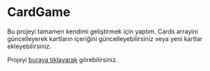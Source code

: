 # CardGame
Bu projeyi tamamen kendimi geliştirmek için yaptım. Cards arrayini güncelleyerek kartların içeriğini güncelleyebilirsiniz veya yeni kartlar ekleyebilirsiniz. 


Projeyi <a href="https://card-game-lac-gamma.vercel.app/" target="_blank">buraya tıklayarak</a> görebilirsiniz.
